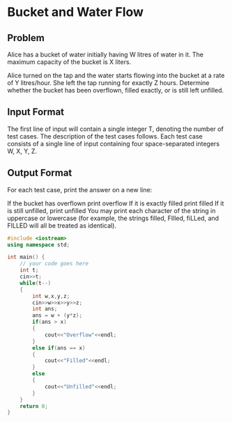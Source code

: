 # Bucket and Water Flow
## Problem
Alice has a bucket of water initially having W litres of water in it. The maximum capacity of the bucket is X liters.

Alice turned on the tap and the water starts flowing into the bucket at a rate of Y litres/hour. She left the tap running for exactly Z hours. Determine whether the bucket has been overflown, filled exactly, or is still left unfilled.

## Input Format
The first line of input will contain a single integer T, denoting the number of test cases. The description of the test cases follows.
Each test case consists of a single line of input containing four space-separated integers W, X, Y, Z.
## Output Format
For each test case, print the answer on a new line:

If the bucket has overflown print overflow
If it is exactly filled print filled
If it is still unfilled, print unfilled
You may print each character of the string in uppercase or lowercase (for example, the strings filled, FIlled, fiLLed, and FILLED will all be treated as identical).

```cpp
#include <iostream>
using namespace std;

int main() {
	// your code goes here
	int t;
	cin>>t;
	while(t--)
	{
        int w,x,y,z;
        cin>>w>>x>>y>>z;
        int ans;
        ans = w + (y*z);
        if(ans > x)
        {
            cout<<"Overflow"<<endl;
        }
        else if(ans == x)
        {
            cout<<"Filled"<<endl;
        }
        else
        {
            cout<<"Unfilled"<<endl;
        }
	}
	return 0;
}
```